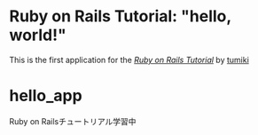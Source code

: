 # Ruby on Rails Tutorial: "hello, world!"

This is the first application for the
[*Ruby on Rails Tutorial*](http://www.railstutorial.org/)
by [tumiki](http://tumiki.hatenablog.jp/)

# hello_app
Ruby on Railsチュートリアル学習中

